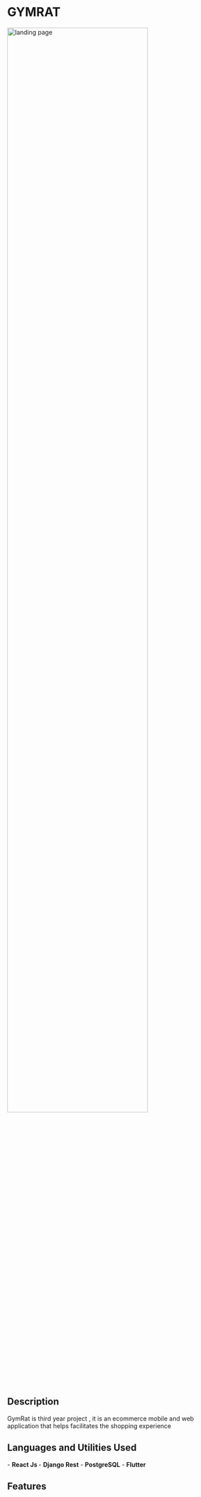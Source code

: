 
<h1>GYMRAT </h1>

<img src=""  height="80%" width="80%" alt="landing page"/> 

<h2>Description</h2>
GymRat is third year project , it is an ecommerce  mobile and web application that helps facilitates the shopping experience 


<h2>Languages and Utilities Used</h2>
- <b>React Js </b> 
- <b>Django Rest</b> 
- <b>PostgreSQL</b>
- <b>Flutter</b>


<h2>Features</h2>
